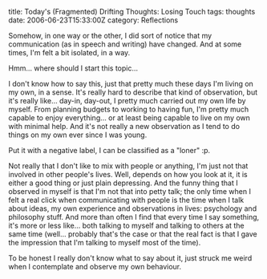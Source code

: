 title: Today's (Fragmented) Drifting Thoughts: Losing Touch
tags: thoughts
date: 2006-06-23T15:33:00Z
category: Reflections

Somehow, in one way or the other, I did sort of notice that my communication (as in speech and writing) have changed. And at some times, I'm felt a bit isolated, in a way.

Hmm… where should I start this topic…

I don't know how to say this, just that pretty much these days I'm living on my own, in a sense. It's really hard to describe that kind of observation, but it's really like… day-in, day-out, I pretty much carried out my own life by myself. From planning budgets to working to having fun, I'm pretty much capable to enjoy everything… or at least being capable to live on my own with minimal help. And it's not really a new observation as I tend to do things on my own ever since I was young.

Put it with a negative label, I can be classified as a "loner" :p.

Not really that I don't like to mix with people or anything, I'm just not that involved in other people's lives. Well, depends on how you look at it, it is either a good thing or just plain depressing. And the funny thing that I observed in myself is that I'm not that into petty talk; the only time when I felt a real click when communicating with people is the time when I talk about ideas, my own experience and observations in lives: psychology and philosophy stuff. And more than often I find that every time I say something, it's more or less like… both talking to myself and talking to others at the same time (well… probably that's the case or that the real fact is that I gave the impression that I'm talking to myself most of the time).

To be honest I really don't know what to say about it, just struck me weird when I contemplate and observe my own behaviour.
